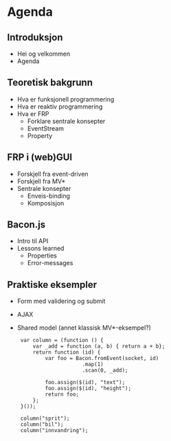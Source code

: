 # Agenda

## Introduksjon
 - Hei og velkommen
 - Agenda

## Teoretisk bakgrunn
 - Hva er funksjonell programmering
 - Hva er reaktiv programmering
 - Hva er FRP
    - Forklare sentrale konsepter
    - EventStream
    - Property

## FRP i (web)GUI
 - Forskjell fra event-driven
 - Forskjell fra MV*
 - Sentrale konsepter
    - Enveis-binding
    - Komposisjon

## Bacon.js
 - Intro til API
 - Lessons learned
    - Properties
    - Error-messages

## Praktiske eksempler
 - Form med validering og submit
 - AJAX
 - Shared model (annet klassisk MV*-eksempel?)


        var column = (function () {
            var _add = function (a, b) { return a + b};
            return function (id) {
                var foo = Bacon.fromEvent(socket, id)
                            .map(1)
                            .scan(0, _add);

                foo.assign($(id), "text");
                foo.assign($(id), "height");
                return foo;
            };
        }());

        column("sprit");
        column("bil");
        column("innvandring");
